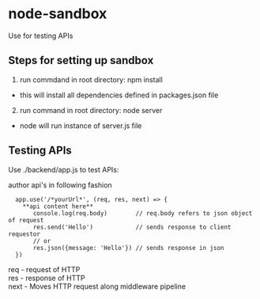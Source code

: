 # node-sandbox
Use for testing APIs

## Steps for setting up sandbox
1. run commdand in root directory: npm install
  - this will install all dependencies defined in packages.json file
2. run command in root directory: node server
  - node will run instance of server.js file

## Testing APIs
Use ./backend/app.js to test APIs:

author api's in following fashion  
```
  app.use('/*yourUrl*', (req, res, next) => {     
    **api content here**
       console.log(req.body)        // req.body refers to json object of request
       res.send('Hello')            // sends response to client requestor
       // or
       res.json({message: 'Hello'}) // sends response in json
  })
```
 req - request of HTTP  
 res - response of HTTP  
 next - Moves HTTP request along middleware pipeline  
 
      
